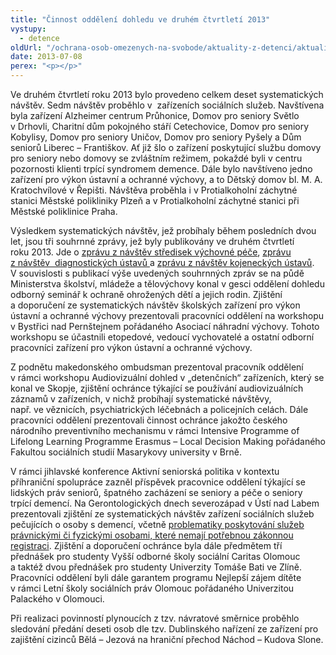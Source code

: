 ```yaml
---
title: "Činnost oddělení dohledu ve druhém čtvrtletí 2013"
vystupy:
  - detence
oldUrl: "/ochrana-osob-omezenych-na-svobode/aktuality-z-detenci/aktuality-z-detenci-2013/cinnost-oddeleni-dohledu-ve-druhem-ctvrtleti-2013/"
date: 2013-07-08
perex: "<p></p>"
---
```


<!-- imported from the old website -->

<p>Ve druhém čtvrtletí roku 2013 bylo provedeno celkem deset systematických návštěv. Sedm návštěv proběhlo v  zařízeních sociálních služeb. Navštívena byla zařízení Alzheimer centrum Průhonice, Domov pro seniory Světlo v Drhovli, Charitní dům pokojného stáří Cetechovice, Domov pro seniory Kobylisy, Domov pro seniory Uničov, Domov pro seniory Pyšely a Dům seniorů Liberec – Františkov. Ať již šlo o zařízení poskytující službu domovy pro seniory nebo domovy se zvláštním režimem, pokaždé byli v centru pozornosti klienti trpící syndromem demence. Dále bylo navštíveno jedno zařízení pro výkon ústavní a ochranné výchovy, a to Dětský domov bl. M. A. Kratochvílové v Řepišti. Návštěva proběhla i v Protialkoholní záchytné stanici Městské polikliniky Plzeň a v Protialkoholní záchytné stanici při Městské poliklinice Praha.</p><p>Výsledkem systematických návštěv, jež probíhaly během posledních dvou let, jsou tři souhrnné zprávy, jež byly publikovány ve druhém čtvrtletí roku 2013. Jde o <a href="http://www.ochrance.cz/uploads-import/ochrana_osob/2013/NZ-27_2012-strediska-vychovne-pece.pdf" target="_blank">zprávu z návštěv středisek výchovné péče</a>, <a href="http://www.ochrance.cz/uploads-import/ochrana_osob/2013/NZ-26_2012-diagnosticke-ustavy.pdf" target="_blank">zprávu z návštěv  diagnostických ústavů </a>a <a href="http://www.ochrance.cz/uploads-import/ochrana_osob/2013/NZ-25_2012-kojenecke-ustavy.pdf" target="_blank">zprávu z návštěv kojeneckých ústavů</a>. V souvislosti s publikací výše uvedených souhrnných zpráv se na půdě Ministerstva školství, mládeže a tělovýchovy konal v gesci oddělení dohledu odborný seminář k ochraně ohrožených dětí a jejich rodin. Zjištění a doporučení ze systematických návštěv školských zařízení pro výkon ústavní a ochranné výchovy prezentovali pracovníci oddělení na workshopu v Bystřici nad Pernštejnem pořádaného Asociací náhradní výchovy. Tohoto workshopu se účastnili etopedové, vedoucí vychovatelé a ostatní odborní pracovníci zařízení pro výkon ústavní a ochranné výchovy. </p><p>Z podnětu makedonského ombudsman prezentoval pracovník oddělení v rámci workshopu Audiovizuální dohled v „detenčních“ zařízeních, který se konal ve Skopje, zjištění ochránce týkající se používání audiovizuálních záznamů v zařízeních, v nichž probíhají systematické návštěvy, např. ve věznicích, psychiatrických léčebnách a policejních celách. Dále pracovníci oddělení prezentovali činnost ochránce jakožto českého národního preventivního mechanismu v rámci Intensive Programme of Lifelong Learning Programme Erasmus – Local Decision Making pořádaného Fakultou sociálních studií Masarykovy university v Brně.</p><p>V rámci jihlavské konference Aktivní seniorská politika v kontextu příhraniční spolupráce zazněl příspěvek pracovnice oddělení týkající se lidských práv seniorů, špatného zacházení se seniory a péče o seniory trpící demencí. Na Gerontologických dnech severozápad v Ústí nad Labem prezentovali zjištění ze systematických návštěv zařízení sociálních služeb pečujících o osoby s demencí, včetně <a href="http://www.ochrance.cz/tiskove-zpravy/tiskove-zpravy-2012/za-inzerovanou-peci-o-seniory-se-muze-skryvat-spatne-zachazeni/" target="_blank">problematiky poskytování služeb právnickými či fyzickými osobami, které nemají potřebnou zákonnou registraci</a>. Zjištění a doporučení ochránce byla dále předmětem tří přednášek pro studenty Vyšší odborné školy sociální Caritas Olomouc a taktéž dvou přednášek pro studenty Univerzity Tomáše Bati ve Zlíně. Pracovníci oddělení byli dále garantem programu Nejlepší zájem dítěte v rámci Letní školy sociálních práv Olomouc pořádaného Univerzitou Palackého v Olomouci.</p>Při realizaci povinností plynoucích z tzv. návratové směrnice proběhlo sledování předání deseti osob dle tzv. Dublinského nařízení ze zařízení pro zajištění cizinců Bělá – Jezová na hraniční přechod Náchod – Kudova Slone.
